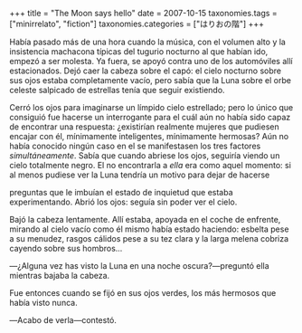 +++
title = "The Moon says hello"
date = 2007-10-15
taxonomies.tags = ["minirrelato", "fiction"]
taxonomies.categories = ["はりおの階"]
+++

Había pasado más de una hora cuando la música, con el volumen alto y la
insistencia machacona típicas del tugurio nocturno al que habían ido,
empezó a ser molesta. Ya fuera, se apoyó contra uno de los automóviles
allí estacionados. Dejó caer la cabeza sobre el capó: el cielo nocturno
sobre sus ojos estaba completamente vacío, pero sabía que la Luna sobre
el orbe celeste salpicado de estrellas tenía que seguir existiendo.

Cerró los ojos para imaginarse un límpido cielo estrellado; pero lo
único que consiguió fue hacerse un interrogante para el cuál aún no
había sido capaz de encontrar una respuesta: ¿existirían realmente
mujeres que pudiesen encajar con él, mínimamente inteligentes,
mínimamente hermosas? Aún no había conocido ningún caso en el se
manifestasen los tres factores *simultáneamente*. Sabía que cuando
abriese los ojos, seguiría viendo un cielo totalmente negro. El no
encontrarla a *ella* era como aquel momento: si al menos pudiese ver la
Luna tendría un motivo para dejar de hacerse

preguntas que le imbuían el estado de inquietud que estaba
experimentando. Abrió los ojos: seguía sin poder ver el cielo.

Bajó la cabeza lentamente. Allí estaba, apoyada en el coche de enfrente,
mirando al cielo vacío como él mismo había estado haciendo: esbelta pese
a su menudez, rasgos cálidos pese a su tez clara y la larga melena
cobriza cayendo sobre sus hombros...

―¿Alguna vez has visto la Luna en una noche oscura?―preguntó ella
mientras bajaba la cabeza.

Fue entonces cuando se fijó en sus ojos verdes, los más hermosos que
había visto nunca.

―Acabo de verla―contestó.

